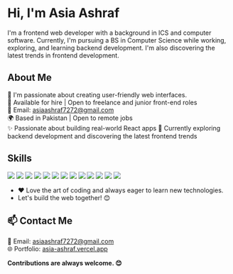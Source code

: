 # Hi, I'm Asia Ashraf

I'm a frontend web developer with a background in ICS and computer software. Currently, I'm pursuing a BS in Computer Science while working, exploring, and learning backend development. I'm also discovering the latest trends in frontend development.

## About Me
🌱 I'm passionate about creating user-friendly web interfaces.  
💼 Available for hire | Open to freelance and junior front-end roles   
📧 Email: asiaashraf7272@gmail.com  
🌍 Based in Pakistan | Open to remote jobs  
✨ Passionate about building real-world React apps
🚀 Currently exploring backend development and discovering the latest frontend trends

## Skills  
<p align="left">
  <img src="https://img.shields.io/badge/HTML5-E34F26?style=for-the-badge&logo=html5&logoColor=white" />
  <img src="https://img.shields.io/badge/CSS3-1572B6?style=for-the-badge&logo=css3&logoColor=white" />
  <img src="https://img.shields.io/badge/JavaScript-F7DF1E?style=for-the-badge&logo=javascript&logoColor=black" />
  <img src="https://img.shields.io/badge/TypeScript-3178C6?style=for-the-badge&logo=typescript&logoColor=white" />
  <img src="https://img.shields.io/badge/Tailwind_CSS-38B2AC?style=for-the-badge&logo=tailwind-css&logoColor=white" />
  <img src="https://img.shields.io/badge/React-61DAFB?style=for-the-badge&logo=react&logoColor=black" />
  <img src="https://img.shields.io/badge/Bootstrap-563D7C?style=for-the-badge&logo=bootstrap&logoColor=white" />
  <img src="https://img.shields.io/badge/Node.js-339933?style=for-the-badge&logo=nodedotjs&logoColor=white" />
  <img src="https://img.shields.io/badge/Express.js-000000?style=for-the-badge&logo=express&logoColor=white" />
  <img src="https://img.shields.io/badge/MySQL-4479A1?style=for-the-badge&logo=mysql&logoColor=white" />
  <img src="https://img.shields.io/badge/MongoDB-47A248?style=for-the-badge&logo=mongodb&logoColor=white" />
  <img src="https://img.shields.io/badge/Linux-FCC624?style=for-the-badge&logo=linux&logoColor=black" />
  <img src="https://img.shields.io/badge/Git-F05032?style=for-the-badge&logo=git&logoColor=white" />
</p>


- ❤️ Love the art of coding and always eager to learn new technologies.
- Let's build the web together! 😊

## 📫 Contact Me
📧 Email: asiaashraf7272@gmail.com  
🌐 Portfolio: [asia-ashraf.vercel.app](https://asia-ashraf.vercel.app/)  

**Contributions are always welcome. 😊**
